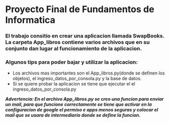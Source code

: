 # Proyecto Final de Fundamentos de Informatica


### El trabajo consitio en crear una aplicacion llamada SwapBooks. La carpeta App_libros contiene varios archivos que en su conjunto dan lugar al funcionamiento de la aplicacion.



### Algunos tips para poder bajar y utilizar la aplicacion:

* Los archivos mas importantes son el App_libros.py(donde se definen los objetos), el ingreso_datos_por_consola.py y la base de datos.
* Si se quiere probar la aplicacion se tiene que ejecutar el el ingreso_datos_por_consola.py

***Advertencia: En el archivo App_libros.py se creo una funcion para enviar un mail, para que funcione correctamente se tiene que activar en la configuracion de google el permiso e apps menos seguras y colocar el mail que se usara de intermediario donde se define la funcion.***
